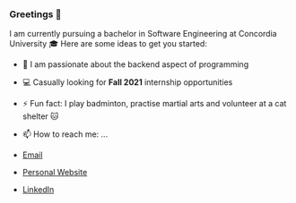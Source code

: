 ### Greetings 👋



I am currently pursuing a bachelor in Software Engineering at Concordia University :mortar_board:
Here are some ideas to get you started:


- 🌱 I am passionate about the backend aspect of programming
- 💻 Casually looking for **Fall 2021** internship opportunities
- ⚡ Fun fact: I play badminton, practise martial arts and volunteer at a cat shelter :cat:


- 📫 How to reach me: ...
- [Email](mailto:tysonpham96@gmail.com)
- [Personal Website](https://flowcv.me/og1xro1v4qvdaf6vq6sr26mb6v)
- [LinkedIn](https://www.linkedin.com/in/tysonlpham/)

